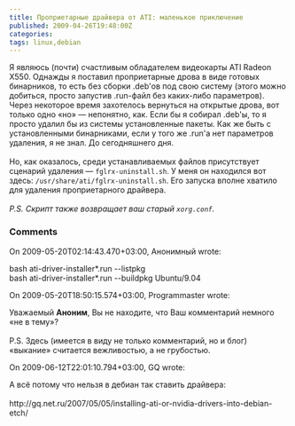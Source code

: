 ```yaml
---
title: Проприетарные драйвера от ATI: маленькое приключение
published: 2009-04-26T19:48:00Z
categories: 
tags: linux,debian
---
```


Я являюсь (почти) счастливым обладателем видеокарты ATI Radeon X550. Однажды я поставил проприетарные дрова в виде готовых бинарников, то есть без сборки .deb'ов под свою систему (этого можно добиться, просто запустив .run-файл без каких-либо параметров). Через некоторое время захотелось вернуться на открытые дрова, вот только одно «но» — непонятно, как. Если бы я собирал .deb'ы, то я просто удалил бы из системы установленные пакеты. Как же быть с установленными бинарниками, если у того же .run'а нет параметров удаления, я не знал. До сегодняшнего дня.<br /><a name='more'></a><br />Но, как оказалось, среди устанавливаемых файлов присутствует сценарий удаления — <code>fglrx-uninstall.sh</code>. У меня он находился вот здесь: <code>/usr/share/ati/fglrx-uninstall.sh</code>. Его запуска вполне хватило для удаления проприетарного драйвера.<br /><br /><i>P.S. Скрипт также возвращает ваш старый <code>xorg.conf</code>.</i>

<h3 id='hakyll-convert-comments-title'>Comments</h3>
<div class='hakyll-convert-comment'>
<p class='hakyll-convert-comment-date'>On 2009-05-20T02:14:43.470+03:00, Анонимный wrote:</p>
<p class='hakyll-convert-comment-body'>
bash ati-driver-installer*.run --listpkg<br />bash ati-driver-installer*.run --buildpkg Ubuntu/9.04
</p>
</div>

<div class='hakyll-convert-comment'>
<p class='hakyll-convert-comment-date'>On 2009-05-20T18:50:15.574+03:00, Programmaster wrote:</p>
<p class='hakyll-convert-comment-body'>
Уважаемый <B>Аноним</B>, Вы не находите, что Ваш комментарий немного «не в тему»?<br /><br />P.S. Здесь (имеется в виду не только комментарий, но и блог) «выкание» считается вежливостью, а не грубостью.
</p>
</div>

<div class='hakyll-convert-comment'>
<p class='hakyll-convert-comment-date'>On 2009-06-12T22:01:10.794+03:00, GQ wrote:</p>
<p class='hakyll-convert-comment-body'>
А всё потому что нельзя в дебиан так ставить драйвера:<br /><br />http://gq.net.ru/2007/05/05/installing-ati-or-nvidia-drivers-into-debian-etch/
</p>
</div>



